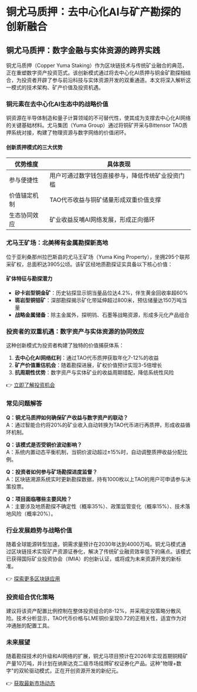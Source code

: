 # 铜尤马质押：去中心化AI与矿产勘探的创新融合

## 铜尤马质押：数字金融与实体资源的跨界实践

铜尤马质押（Copper Yuma Staking）作为区块链技术与传统矿业融合的典范，正在重塑数字资产投资范式。该创新模式通过将去中心化AI质押与铜金矿勘探相结合，为投资者开辟了参与前沿科技与实体资源开发的双重通道。本文将深入解析这一模式的技术架构、矿产价值及投资机遇。

### 铜元素在去中心化AI生态中的战略价值
铜资源在半导体制造和量子计算领域的不可替代性，使其成为支撑去中心化AI网络的关键基础材料。尤马集团（Yuma Group）通过将铜矿开采与Bittensor TAO质押系统对接，构建了物理资源与数字网络的价值闭环。

#### 创新质押模式的三大优势
| 优势维度        | 具体表现                                                                 |
|-----------------|--------------------------------------------------------------------------|
| 参与便捷性      | 用户可通过数字钱包直接参与，降低传统矿业投资门槛                          |
| 价值锚定机制    | TAO代币收益与铜矿储量形成双重价值支撑                                     |
| 生态协同效应    | 矿业收益反哺AI网络发展，形成正向循环                                      |

### 尤马王矿场：北美稀有金属勘探新高地
位于亚利桑那州拉巴斯县的尤马王矿场（Yuma King Property），坐拥295个联邦采矿权，总面积达3905公顷。该矿区经地质勘探证实具备以下核心价值：

#### 矿体特征与勘探潜力
- **矽卡岩型铜金矿**：历史钻探显示铜当量品位达4.2%，伴生黄金回收率超60%
- **斑岩型铜钼矿**：深部勘探揭示矿化带延伸超过800米，预估储量达150万吨当量
- **战略金属储备**：除主金属外，探明钨、石墨等战略资源，形成多元化产品组合

### 投资者的双重机遇：数字资产与实体资源的协同效应
这种创新模式为投资者构建了独特的价值捕获体系：
1. **去中心化AI网络红利**：通过TAO代币质押获取年化7-12%的收益
2. **矿产价值重估机会**：随着勘探进展，矿权价值预计实现3-5倍增长
3. **抗周期性优势**：数字资产与实体矿业的收益周期错配，降低系统性风险

👉 [立即了解投资机会](https://bit.ly/okx_welcome)

### 常见问题解答

**Q：铜尤马质押如何确保矿产收益与数字资产的联动？**  
A：通过智能合约将20%的矿业收入自动转换为TAO代币进行再质押，形成收益循环机制。

**Q：该模式是否受铜价波动影响？**  
A：系统内置动态平衡机制，当铜价波动超过±15%时，自动调整质押收益分配比例。

**Q：投资者如何参与矿场勘探进度监督？**  
A：区块链溯源系统实时更新勘探数据，持有1000枚以上TAO的用户可申请参与决策投票。

**Q：项目面临哪些主要风险？**  
A：主要涉及地质勘探不确定性（概率35%）、政策监管变化（概率15%）、技术落地风险（概率20%）。

### 行业发展趋势与战略价值
随着全球能源转型加速，铜需求量预计在2030年达到4000万吨。铜尤马模式通过区块链技术实现矿产资源证券化，解决了传统矿业融资效率低下的痛点。该模式已获得国际矿业投资协会（IMIA）的创新认证，或将成为未来资源开发的新标准。

👉 [探索更多区块链应用](https://bit.ly/okx_welcome)

### 投资组合优化策略
建议将该资产配置比例控制在整体投资组合的8-12%，并采用定投策略分散风险。技术分析显示，TAO代币价格与LME铜价呈现0.72的正相关性，适宜作为对冲通胀的配置工具。

### 未来展望
随着勘探技术的升级和AI网络的扩展，铜尤马项目预计在2026年实现首期铜精矿产量10万吨，并计划在纳斯达克二级市场挂牌矿权证券化产品。这种"物理+数字"的双轮驱动模式，正在开创资源开发的新纪元。

👉 [获取最新市场动态](https://bit.ly/okx_welcome)
